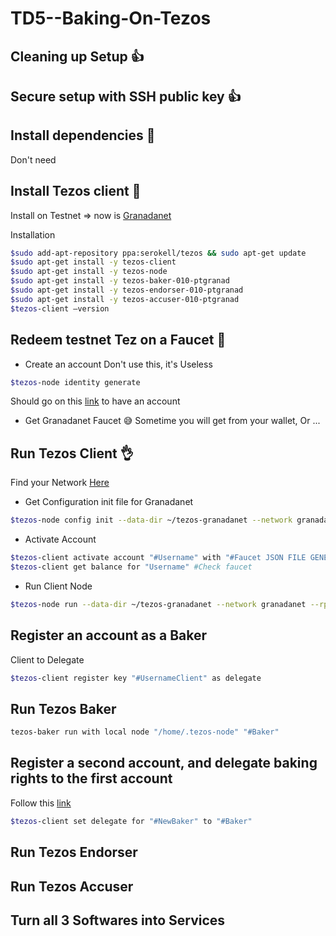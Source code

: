 # TD5--Baking-On-Tezos

## Cleaning up Setup 	:+1:
## Secure setup with SSH public key :+1:

## Install dependencies :speech_balloon:
Don't need

## Install Tezos client :cowboy_hat_face:
Install on Testnet => now is [Granadanet](https://granadanet.tzkt.io/)

Installation
```bash
$sudo add-apt-repository ppa:serokell/tezos && sudo apt-get update
$sudo apt-get install -y tezos-client
$sudo apt-get install -y tezos-node
$sudo apt-get install -y tezos-baker-010-ptgranad
$sudo apt-get install -y tezos-endorser-010-ptgranad
$sudo apt-get install -y tezos-accuser-010-ptgranad
$tezos-client –version
```

## Redeem testnet Tez on a Faucet :rofl:

- Create an account
Don't use this, it's Useless
```bash
$tezos-node identity generate
```
Should go on this [link](https://faucet.tzalpha.net/) to have an account

- Get Granadanet Faucet :sweat_smile:
Sometime you will get from your wallet, Or ...


## Run Tezos Client :ok_hand:
Find your Network [Here](https://tezos.gitlab.io/user/multinetwork.html)
- Get Configuration init file for Granadanet
```bash
$tezos-node config init --data-dir ~/tezos-granadanet --network granadanet
```
- Activate Account
```bash
$tezos-client activate account "#Username" with "#Faucet JSON FILE GENERATE BY TzAlpha"
$tezos-client get balance for "Username" #Check faucet
``` 
- Run Client Node
```bash
$tezos-node run --data-dir ~/tezos-granadanet --network granadanet --rpc-addr 127.0.0.1:8732 --connections 10
```


## Register an account as a Baker
Client to Delegate
```bash
$tezos-client register key "#UsernameClient" as delegate
```


## Run Tezos Baker
```bash
tezos-baker run with local node "/home/.tezos-node" "#Baker"
```


## Register a second account, and delegate baking rights to the first account
Follow this [link](https://opentezos.com/baking/delegating/)
```bash
$tezos-client set delegate for "#NewBaker" to "#Baker"
```

## Run Tezos Endorser
## Run Tezos Accuser
## Turn all 3 Softwares into Services










